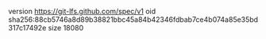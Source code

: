 version https://git-lfs.github.com/spec/v1
oid sha256:88cb5746a8d89b38821bbc45a84b42346fdbab7ce4b074a85e35bd317c17492e
size 18080
